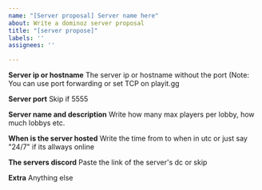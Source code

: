```yaml
---
name: "[Server proposal] Server name here"
about: Write a dominoz server proposal
title: "[server propose]"
labels: ''
assignees: ''

---
```


**Server ip or hostname**
The server ip or hostname without the port (Note: You can use port forwarding or set TCP on playit.gg

**Server port**
Skip if 5555

**Server name and description**
Write how many max players per lobby, how much lobbys etc.

**When is the server hosted**
Write the time from to when in utc or just say "24/7" if its allways online

**The servers discord**
Paste the link of the server's dc or skip

**Extra**
Anything else
